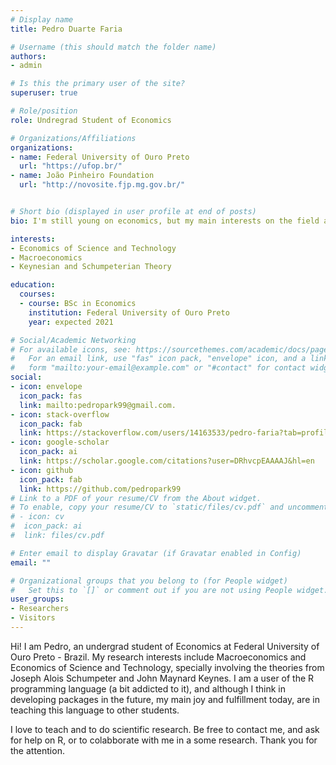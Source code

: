 ```yaml
---
# Display name
title: Pedro Duarte Faria

# Username (this should match the folder name)
authors:
- admin

# Is this the primary user of the site?
superuser: true

# Role/position
role: Undregrad Student of Economics

# Organizations/Affiliations
organizations:
- name: Federal University of Ouro Preto
  url: "https://ufop.br/"
- name: João Pinheiro Foundation
  url: "http://novosite.fjp.mg.gov.br/"


# Short bio (displayed in user profile at end of posts)
bio: I'm still young on economics, but my main interests on the field are.

interests:
- Economics of Science and Technology
- Macroeconomics
- Keynesian and Schumpeterian Theory

education:
  courses:
  - course: BSc in Economics
    institution: Federal University of Ouro Preto
    year: expected 2021

# Social/Academic Networking
# For available icons, see: https://sourcethemes.com/academic/docs/page-builder/#icons
#   For an email link, use "fas" icon pack, "envelope" icon, and a link in the
#   form "mailto:your-email@example.com" or "#contact" for contact widget.
social:
- icon: envelope
  icon_pack: fas
  link: mailto:pedropark99@gmail.com.
- icon: stack-overflow
  icon_pack: fab
  link: https://stackoverflow.com/users/14163533/pedro-faria?tab=profile
- icon: google-scholar
  icon_pack: ai
  link: https://scholar.google.com/citations?user=DRhvcpEAAAAJ&hl=en
- icon: github
  icon_pack: fab
  link: https://github.com/pedropark99
# Link to a PDF of your resume/CV from the About widget.
# To enable, copy your resume/CV to `static/files/cv.pdf` and uncomment the lines below.
# - icon: cv
#  icon_pack: ai
#  link: files/cv.pdf

# Enter email to display Gravatar (if Gravatar enabled in Config)
email: ""

# Organizational groups that you belong to (for People widget)
#   Set this to `[]` or comment out if you are not using People widget.
user_groups:
- Researchers
- Visitors
---
```


Hi! I am Pedro, an undergrad student of Economics at Federal University of Ouro Preto - Brazil. My research interests include Macroeconomics and Economics of Science and Technology, specially involving the theories from Joseph Alois Schumpeter and John Maynard Keynes. I am a user of the R programming language (a bit addicted to it), and although I think in developing packages in the future, my main joy and fulfillment today, are in teaching this language to other students.

I love to teach and to do scientific research. Be free to contact me, and ask for help on R, or to colabborate with me in a some research. Thank you for the attention.
